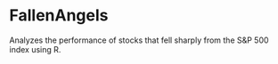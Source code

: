 # FallenAngels
Analyzes the performance of stocks that fell sharply from the S&amp;P 500 index using R.
